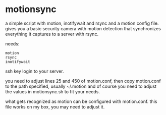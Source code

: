# motionsync
a simple script with motion, inotifywait and rsync and a motion config file.
gives you a basic security camera with motion detection that synchronizes everything it captures to a server with rsync.


needs:

    motion
    rsync
    inotifywait
  
  ssh key login to your server.

you need to adjust lines 25 and 450 of motion.conf, then copy motion.conf to the path specified, usually ~/.motion
and of course you need to adjust the values in motionsync.sh to fit your needs.

what gets recognized as motion can be configured with motion.conf. this file works on my box, you may need to adjust it.
